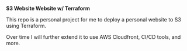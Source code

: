 **S3 Website Website w/ Terraform**

This repo is a personal project for me to deploy a personal website to S3 using Terraform.

Over time I will further extend it to use AWS Cloudfront, CI/CD tools, and more.
